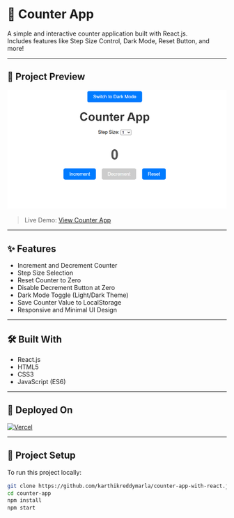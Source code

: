 # 🚀 Counter App

A simple and interactive counter application built with React.js.  
Includes features like Step Size Control, Dark Mode, Reset Button, and more!

---
## 📸 Project Preview

![App Screenshot](./counter-app-preview.png)

> Live Demo: [View Counter App](https://your-custom-url.vercel.app/)

---

## ✨ Features

- Increment and Decrement Counter
- Step Size Selection
- Reset Counter to Zero
- Disable Decrement Button at Zero
- Dark Mode Toggle (Light/Dark Theme)
- Save Counter Value to LocalStorage
- Responsive and Minimal UI Design

---

## 🛠️ Built With

- React.js
- HTML5
- CSS3
- JavaScript (ES6)

---

## 🔗 Deployed On

[![Vercel](https://img.shields.io/badge/Deployed%20on-Vercel-black?logo=vercel)](https://counter-app-with-react-js-karthikreddy.vercel.app/)

---

## 📂 Project Setup

To run this project locally:

```bash
git clone https://github.com/karthikreddymarla/counter-app-with-react.js.git
cd counter-app
npm install
npm start
